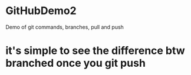 # GitHubDemo2
Demo of git commands, branches, pull and push
# it's simple to see the difference btw branched once you git push
